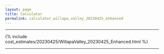 ```yaml
---
layout: page
title: Calculator
permalink: calculator_willapa_valley_20230425_enhanced
---
```


___

{% include cost_estimates/20230425/WillapaValley_20230425_Enhanced.html %}

___


